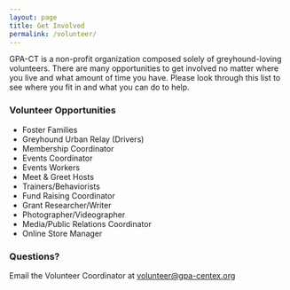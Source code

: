 ```yaml
---
layout: page
title: Get Involved
permalink: /volunteer/
---
```


GPA-CT is a non-profit organization composed solely of greyhound-loving volunteers. There are
many opportunities to get involved no matter where you live and what amount of time you have.
Please look through this list to see where you fit in and what you can do to help.

### Volunteer Opportunities

* Foster Families
* Greyhound Urban Relay (Drivers)
* Membership Coordinator
* Events Coordinator
* Events Workers
* Meet & Greet Hosts
* Trainers/Behaviorists
* Fund Raising Coordinator
* Grant Researcher/Writer
* Photographer/Videographer
* Media/Public Relations Coordinator
* Online Store Manager

### Questions?

Email the Volunteer Coordinator at [volunteer@gpa-centex.org](mailto:volunteer@gpa-centex.org)
